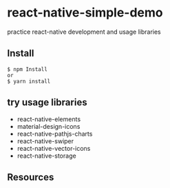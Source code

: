 # react-native-simple-demo
practice react-native development and usage libraries

## Install
``` text
$ npm Install
or
$ yarn install
```

## try usage libraries
- react-native-elements
- material-design-icons
- react-native-pathjs-charts
- react-native-swiper
- react-native-vector-icons
- react-native-storage
## Resources
